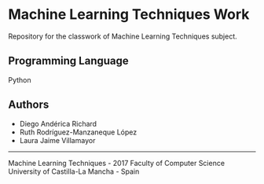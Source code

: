 # Machine Learning Techniques Work
Repository for the classwork of Machine Learning Techniques subject.

## Programming Language
Python


## Authors
* Diego Andérica Richard
* Ruth Rodríguez-Manzaneque López
* Laura Jaime Villamayor

-----------------------------

Machine Learning Techniques - 2017
Faculty of Computer Science
University of Castilla-La Mancha - Spain
